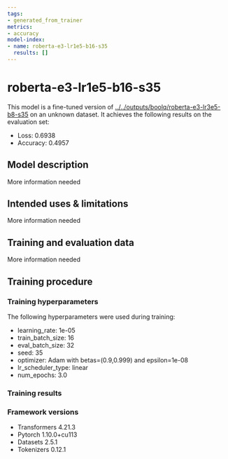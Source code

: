 ```yaml
---
tags:
- generated_from_trainer
metrics:
- accuracy
model-index:
- name: roberta-e3-lr1e5-b16-s35
  results: []
---
```


<!-- This model card has been generated automatically according to the information the Trainer had access to. You
should probably proofread and complete it, then remove this comment. -->

# roberta-e3-lr1e5-b16-s35

This model is a fine-tuned version of [../../outputs/boolq/roberta-e3-lr3e5-b8-s35](https://huggingface.co/../../outputs/boolq/roberta-e3-lr3e5-b8-s35) on an unknown dataset.
It achieves the following results on the evaluation set:
- Loss: 0.6938
- Accuracy: 0.4957

## Model description

More information needed

## Intended uses & limitations

More information needed

## Training and evaluation data

More information needed

## Training procedure

### Training hyperparameters

The following hyperparameters were used during training:
- learning_rate: 1e-05
- train_batch_size: 16
- eval_batch_size: 32
- seed: 35
- optimizer: Adam with betas=(0.9,0.999) and epsilon=1e-08
- lr_scheduler_type: linear
- num_epochs: 3.0

### Training results



### Framework versions

- Transformers 4.21.3
- Pytorch 1.10.0+cu113
- Datasets 2.5.1
- Tokenizers 0.12.1
